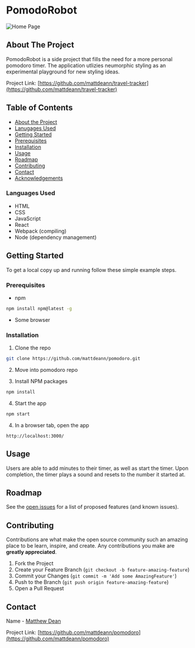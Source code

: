 # PomodoRobot
![Home Page](https://i.ibb.co/x6DLjzB/Screen-Shot-2021-02-07-at-7-43-04-AM.png)

<!-- ABOUT THE PROJECT -->
## About The Project
PomodoRobot is a side project that fills the need for a more personal pomodoro timer. The application utlizies neumorphic styling as an experimental playground for new styling ideas.


<!-- TABLE OF CONTENTS -->

Project Link: [https://github.com/mattdeann/travel-tracker](https://github.com/mattdeann/travel-tracker)

## Table of Contents

* [About the Project](#about-the-project)
* [Lanugages Used](#languages-used)
* [Getting Started](#getting-started)
* [Prerequisites](#prerequisites)
* [Installation](#installation)
* [Usage](#usage)
* [Roadmap](#roadmap)
* [Contributing](#contributing)
* [Contact](#contact)
* [Acknowledgements](#acknowledgements)

### Languages Used

* HTML
* CSS 
* JavaScript
* React
* Webpack (compiling)
* Node (dependency management)


<!-- GETTING STARTED -->
## Getting Started
To get a local copy up and running follow these simple example steps.


### Prerequisites
* npm
```sh
npm install npm@latest -g
```
* Some browser

### Installation

1. Clone the repo
```sh
git clone https://github.com/mattdeann/pomodoro.git
```
2. Move into pomodoro repo

3. Install NPM packages
```sh
npm install
```
4. Start the app
```sh
npm start
```

4. In a browser tab, open the app
```
http://localhost:3000/
```

<!-- USAGE EXAMPLES -->
## Usage
Users are able to add minutes to their timer, as well as start the timer. Upon completion, the timer plays a sound and resets to the number it started at.


<!-- ROADMAP -->
## Roadmap

See the [open issues](https://github.com/mattdeann/pomodoro/issues) for a list of proposed features (and known issues).


<!-- CONTRIBUTING -->
## Contributing

Contributions are what make the open source community such an amazing place to be learn, inspire, and create. Any contributions you make are **greatly appreciated**.

1. Fork the Project
2. Create your Feature Branch (`git checkout -b feature-amazing-feature`)
3. Commit your Changes (`git commit -m 'Add some AmazingFeature'`)
4. Push to the Branch (`git push origin feature-amazing-feature`)
5. Open a Pull Request


<!-- CONTACT -->
## Contact

Name - [Matthew Dean](deanma95@gmail.com)

Project Link: [https://github.com/mattdeann/pomodoro](https://github.com/mattdeann/pomodoro)
